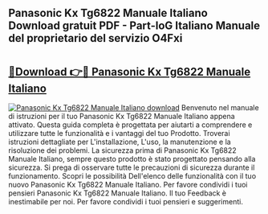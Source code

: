 ## Panasonic Kx Tg6822 Manuale Italiano Download gratuit PDF - Part-loG Italiano Manuale del proprietario del servizio O4Fxi

# <h2><a href="http://dfg9b3.blite.top/?on=Panasonic+Kx+Tg6822+Manuale+Italiano">🔗Download 👉🔴 Panasonic Kx Tg6822 Manuale Italiano</a></h2>

[![Panasonic Kx Tg6822 Manuale Italiano download](https://i.imgur.com/lujVjoI.png)](http://dfg9b3.blite.top/?on=Panasonic+Kx+Tg6822+Manuale+Italiano)
Benvenuto nel manuale di istruzioni per il tuo Panasonic Kx Tg6822 Manuale Italiano appena attivato. Questa guida completa è progettata per aiutarti a comprendere e utilizzare tutte le funzionalità e i vantaggi del tuo Prodotto. Troverai istruzioni dettagliate per L'installazione, L'uso, la manutenzione e la risoluzione dei problemi. La sicurezza prima di Panasonic Kx Tg6822 Manuale Italiano, sempre questo prodotto è stato progettato pensando alla sicurezza. Si prega di osservare tutte le precauzioni di sicurezza durante il funzionamento. Scopri le possibilità Dell'elenco delle funzionalità con il tuo nuovo Panasonic Kx Tg6822 Manuale Italiano. Per favore condividi i tuoi pensieri Panasonic Kx Tg6822 Manuale Italiano. Il tuo Feedback è inestimabile per noi. Per favore condividi i tuoi pensieri e suggerimenti.
